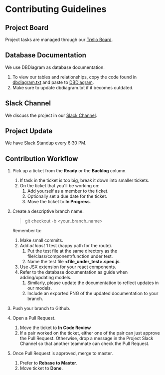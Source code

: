 # Contributing Guidelines

## Project Board

Project tasks are managed through our [Trello Board](https://trello.com/b/T8aWAmQR/grace-shoppah).

## Database Documentation

We use DBDiagram as database documentation.

1. To view our tables and relationships, copy the code found in [dbdiagram.txt](./dbdiagram.txt) and paste to [DBDiagram](https://dbdiagram.io/).
2. Make sure to update dbdiagram.txt if it becomes outdated.

## Slack Channel

We discuss the project in our [Slack Channel](https://fullstackacademy.slack.com/messages/GP9JKJECQ).

## Project Update

We have Slack Standup every 6:30 PM.

## Contribution Workflow

1. Pick up a ticket from the **Ready** or the **Backlog** column.
   1. If task in the ticket is too big, break it down into smaller tickets.
   2. On the ticket that you'll be working on:
      1. Add yourself as a member to the ticket.
      2. Optionally set a due date for the ticket.
      3. Move the ticket to **In Progress**.
2. Create a descriptive branch name.

   > git checkout -b <your_branch_name>

   Remember to:

   1. Make small commits.
   2. Add _at least_ 1 test (happy path for the route).
      1. Put the test file at the same directory as the file/class/component/function under test.
      2. Name the test file **<file_under_test>.spec.js**
   3. Use JSX extension for your react components.
   4. Refer to the database documentation as guide when adding/updating models.
      1. Similarly, please update the documentation to reflect updates in our models.
      2. Include an exported PNG of the updated documentation to your branch.

3. Push your branch to Github.
4. Open a Pull Request.

   1. Move the ticket to **In Code Review**
   2. If a pair worked on the ticket, either one of the pair can just approve the Pull Request. Otherwise, drop a message in the Project Slack Channel so that another teammate can check the Pull Request.

5. Once Pull Request is approved, merge to master.
   1. Prefer to **Rebase to Master**.
   2. Move ticket to **Done**.
